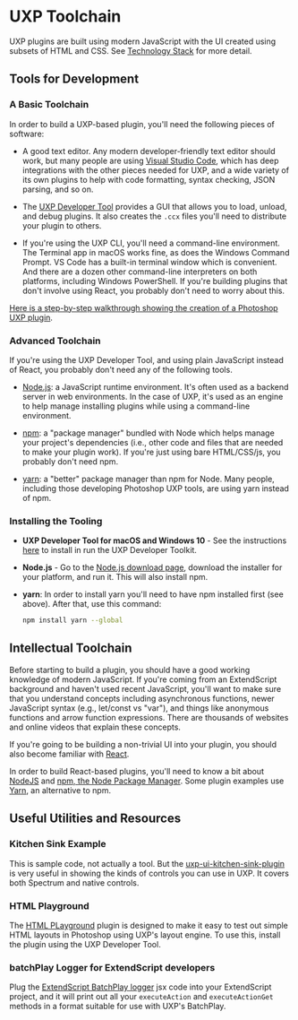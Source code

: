 # UXP Toolchain

UXP plugins are built using modern JavaScript with the UI created using subsets of HTML and CSS. See [Technology Stack](../) for more detail.

## Tools for Development

### A Basic Toolchain
In order to build a UXP-based plugin, you'll need the following pieces of software:

- A good text editor. Any modern developer-friendly text editor should work, but many people are using [Visual Studio Code](https://code.visualstudio.com), which has deep integrations with the other pieces needed for UXP, and a wide variety of its own plugins to help with code formatting, syntax checking, JSON parsing, and so on.

- The [UXP Developer Tool](../../uxp-developer-tool/) provides a GUI that allows you to load, unload, and debug plugins. It also creates the `.ccx` files you'll need to distribute your plugin to others.

- If you're using the UXP CLI, you'll need a command-line environment. The Terminal app in macOS works fine, as does the Windows Command Prompt. VS Code has a built-in terminal window which is convenient. And there are a dozen other command-line interpreters on both platforms, including Windows PowerShell. If you're building plugins that don't involve using React, you probably don't need to worry about this.

[Here is a step-by-step walkthrough showing the creation of a Photoshop UXP plugin](../../udt-walkthrough/).

### Advanced Toolchain

 If you're using the UXP Developer Tool, and using plain JavaScript instead of React, you probably don't need any of the following tools.

- [Node.js](https://nodejs.org/en/): a JavaScript runtime environment. It's often used as a backend server in web environments. In the case of UXP, it's used as an engine to help manage installing plugins while using a command-line environment.

- [npm](https://www.npmjs.com): a "package manager" bundled with Node which helps manage your project's dependencies (i.e., other code and files that are needed to make your plugin work). If you're just using bare HTML/CSS/js, you probably don't need npm.

- [yarn](https://yarnpkg.com): a "better" package manager than npm for Node. Many people, including those developing Photoshop UXP tools, are using yarn instead of npm.

### Installing the Tooling
- __UXP Developer Tool for macOS and Windows 10__ - See the instructions [here](./devtool) to install in run the UXP Developer Toolkit.

-  __Node.js__ - Go to the [Node.js download page](https://nodejs.org/en/download/), download the installer for your platform, and run it. This will also install npm. 

- __yarn__: In order to install yarn you'll need to have npm installed first (see above). After that, use this command:

    ```bash
    npm install yarn --global
    ```

## Intellectual Toolchain
Before starting to build a plugin, you should have a good working knowledge of modern JavaScript. If you're coming from an ExtendScript background and haven't used recent JavaScript, you'll want to make sure that you understand concepts including asynchronous functions, newer JavaScript syntax (e.g., let/const vs "var"), and things like anonymous functions and arrow function expressions. There are thousands of websites and online videos that explain these concepts.

If you're going to be building a non-trivial UI into your plugin, you should also become familiar with [React](https://reactjs.org).

In order to build React-based plugins, you'll need to know a bit about [NodeJS](https://nodejs.org/en/) and [npm, the Node Package Manager](https://www.npmjs.com). Some plugin examples use [Yarn](https://yarnpkg.com), an alternative to npm.

## Useful Utilities and Resources

### Kitchen Sink Example
This is sample code, not actually a tool. But the [uxp-ui-kitchen-sink-plugin](https://github.com/AdobeDocs/uxp-photoshop-plugin-samples/tree/main/ui-kitchen-sink) is very useful in showing the kinds of controls you can use in UXP. It covers both Spectrum and native controls.

### HTML Playground
The [HTML PLayground](https://github.com/AdobeDocs/uxp-photoshop-plugin-samples/tree/main/ui-playground) plugin is designed to make it easy to test out simple HTML layouts in Photoshop using UXP's layout engine. To use this, install the plugin using the UXP Developer Tool.

### batchPlay Logger for ExtendScript developers

Plug the [ExtendScript BatchPlay logger](https://github.com/adobe-uxp/ps-es-to-uxp) jsx code into your ExtendScript project, and it will print out all your `executeAction` and `executeActionGet` methods in a format suitable for use with UXP's BatchPlay.
